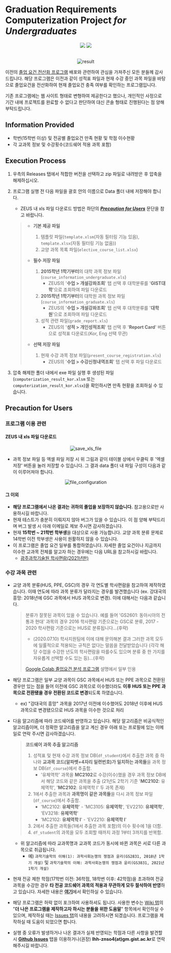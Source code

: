 # Graduation Requirements Computerization Project *for Undergraduates*
<div align="center">
<img src="https://img.shields.io/badge/Python-3766AB?style=flat&logo=Python&logoColor=white"/>
<img src="https://img.shields.io/badge/MS Excel 2016 or later-217346?style=flat&logo=Microsoft Excel&logoColor=white"/>
</div><br>

<div align="center">

![result](https://user-images.githubusercontent.com/63055303/140486999-ba639f3d-0bb3-4f75-82a5-94164020c6bb.png)

</div>

이전의 [졸업 요건 전산화 프로그램](https://github.com/AlpacaParker4592/GIST_Credit_Analysis_Program_without_IDE) 
배포와 관련하여 관심을 가져주신 모든 분들께 감사드립니다.
해당 프로그램은 이전과 같이 성적표 파일과 현재 수강 중인 과목 파일을 바탕으로 졸업요건을 전산화하여
현재 졸업요건 충족 여부를 확인하는 프로그램입니다.

기존 프로그램에는 웹 사이트 형태로 변형하여 제공한다고 했으나,
개인적인 사정으로 기간 내에 프로젝트를 완료할 수 없다고 판단하여
대신 콘솔 형태로 진행된다는 점 양해 부탁드립니다.

## Information Provided
+ 학번(15학번 이상) 및 전공별 졸업요건 만족 현황 및 학점 이수현황
+ 각 교과목 정보 및 수강횟수(코드쉐어 적용 과목 포함)

## Execution Process
1. 우측의 Releases 탭에서 적합한 버전을 선택하고 zip 파일로 내려받은 후 압축을 해제하십시오.
2. 프로그램 실행 전 다음 파일을 괄호 안의 이름으로 Data 폴더 내에 저장해야 합니다.
    + ZEUS 내 xls 파일 다운로드 방법은 하단의 ***[Precaution for Users](#precaution-for-users)*** 문단을 참고 바랍니다.

    > + **기본 제공 파일**
    >    1. 템플릿 파일(```template.xlsm```(자동 필터링 기능 있음), ```template.xlsx```(자동 필터링 기능 없음))
    >    2. 교양 과목 목록 파일(```elective_course_list.xlsx```)
    > 
    > + **필수 저장 파일**
    >    1. **2015학년 1학기부터**의 대학 과목 정보 파일(```course_information_undergraduate.xls```)
    >        - ZEUS의 '**수업 > 개설강좌조회**' 탭 선택 후 대학분류를 '**GIST대학**'으로 조회하여 파일 다운로드
    >    2. **2015학년 1학기부터**의 대학원 과목 정보 파일(```course_information_graduate.xls```)
    >        - ZEUS의 '**수업 > 개설강좌조회**' 탭 선택 후 대학분류를 '**대학원**'으로 조회하여 파일 다운로드
    >    3. 성적 관련 파일(```grade_report.xls```)
    >        - ZEUS의 '**성적 > 개인성적조회**' 탭 선택 후 '**Report Card**' 버튼으로 성적표 다운로드(Kor, Eng 선택 무관)
    >
    > + **선택 저장 파일**
    >    1. 현재 수강 과목 정보 파일(```present_course_registration.xls```)
    >        - ZEUS의 '**수업 > 수강신청내역조회**' 탭 선택 후 파일 다운로드

3. 압축 해제한 폴더 내에서 exe 파일 실행 후 생성된 파일(```computerization_result_kor.xlsm``` 또는 ```computerization_result_kor.xlsx```)을 확인하시면 만족 현황을 조회하실 수 있습니다.

## Precaution for Users
### 프로그램 이용 관련
#### ZEUS 내 xls 파일 다운로드
<div align="center">

![save_xls_file](https://user-images.githubusercontent.com/63055303/140265210-bd61aba6-e79f-4e3f-b37b-89ad84fdd88a.png)

</div>

+ 과목 정보 파일 등 엑셀 파일 저장 시 위 그림과 같이 테이블 상에서 우클릭 후 '엑셀 저장' 버튼을 눌러 저장할 수 있습니다.
그 결과 data 폴더 내 파일 구성이 다음과 같이 이루어져야 합니다.

<div align="center">

![file_configuration](https://user-images.githubusercontent.com/63055303/140388776-6dacf095-40f3-4c4b-a417-626969110e62.png)

</div>

#### 그 이외
+ **해당 프로그램에서 나온 결과는 귀하의 졸업을 보장하지 않습니다.** 참고용으로만 사용하시길 바랍니다.
+ 현재 테스트가 충분히 이뤄지지 않아 버그가 있을 수 있습니다. 이 점 양해 부탁드리며 버그 발생 시 아래 이메일로 제보 주시면 감사하겠습니다.
+ 현재 **15학번 ~ 21학번 학부생**을 대상으로 사용 가능합니다. 교양 과목 분류 문제로 14학번 이전 학부생은 사용이 원활하지 않을 수 있습니다.
+ 이 프로그램은 졸업 요건 일부를 통합하였습니다.
자세한 졸업 요건이나 지금까지 이수한 교과목 전체를 알고자 하는 경우에는 다음 URL을 참고하시길 바랍니다.
  + [광주과학기술원 학사편람(2021년판)](https://college.gist.ac.kr/college/sub03_01_05_10_10.do)

### 수강 과목 관련
+ 교양 과목 분류(HUS, PPE, GSC)의 경우 각 연도별 학사편람을 참고하여 제작하였습니다.
이때 연도에 따라 과목 분류가 달라지는 경우를 발견했습니다 (ex. 강대국의 흥망: 2018년에 GSC 과목에서 HUS 과목으로 변경). 이에 대해서는 다음과 같습니다.
    > 분류가 잘못된 과목이 있을 수 있습니다.
      예를 들어 'GS2601: 동아시아의 전통과 현대' 과목의 경우 2016 학사편람 기준으로는 GSC로 분류,
      2017 - 2020 학사편람 기준으로는 HUS로 분류됩니다...(후략)
    >+ (2020.07.10) 학사지원팀에 이에 대해 문의해본 결과 그러한 과목 모두에 일률적으로 적용되는 규칙은 없다는 말씀을 전달받았습니다
       (각각 해당 수업을 수강한 년도의 학사편람을 따를수도 있으며 분류 중 한 가지를 자유롭게 선택할 수도 있는 등)...(후략)
    >
    > [Google Colab 졸업요건 분석 프로그램](https://colab.research.google.com/drive/1pRaZLyTsbN9RIpmoCs-645dxTWQDM_LQ?usp=sharing&fbclid=IwAR0yx6ptBulpYTaRz9zea9JW7H617tWE518gcrUqDlzWDYFdH73gwfopQ-A)
      설명에서 일부 인용

+ 해당 프로그램은 일부 교양 과목이 GSC 과목에서 HUS 또는 PPE 과목으로 전환된 경우만 있는 점을 들어 이전에 GSC 과목으로 이수했더라도
**이후 HUS 또는 PPE 과목으로 전환됐을 경우 전환된 코드로 변경**되도록 하였습니다.
    + ex) "강대국의 흥망" 과목을 2017년 이전에 이수했어도 2018년 이후에 HUS 과목으로 변경됐으므로 HUS 과목을 이수한 것으로 처리
+ 다음 알고리즘에 따라 코드쉐어를 반영하고 있습니다. 해당 알고리즘은 비공식적인 알고리즘이며,
더 정확한 알고리즘을 알고 계신 경우 아래 또는 프로필에 있는 이메일로 연락 주시면 감사하겠습니다.
    > **코드쉐어 과목 추출 알고리즘**
    > 1. 성적표 및 현재 수강 과목 정보 DB(```df_student```)에서 추출한 과목 중 하나와 **교과목 코드(알파벳+4자리 일련번호)가 일치하는 과목들**을 과목 정보 DB(```df_course```)에서 추출함.
    >     + '유체역학' 과목을 **MC2102**로 수강(이수)했을 경우 과목 정보 DB에서 해당 코드와 같은 과목을 추출
            (21년도 2학기 기준 '**MC2102**: 유체역학', '**MC2102**: 유체역학 I' 두 과목 존재)
    > 2. 1에서 추출한 과목과 **과목명이 같은 과목들**을 다시 과목 정보 파일(```df_course```)에서 추출함.
    >     + 'MC2102: **유체역학**' - 'MC3105: **유체역학**', 'EV2210: **유체역학**', 'EV3218: **유체역학**'
    >     + 'MC2102: **유체역학 I**' - 'EV2210: **유체역학 I**'
    > 3. 2에서 추출한 과목들(1에서 추출한 과목 포함)의 이수 횟수에 1을 더함.
    > 4. ```df_student```의 과목을 모두 조회할 때까지 과정 1부터 3까지를 반복함.
  + 위 알고리즘에 따라 교과목명과 교과목 코드가 동시에 바뀐 과목은 서로 다른 과목으로 취급됩니다.
    + 예) ```과학기술학의 이해(1): 과학사회논쟁의 쟁점과 윤리(GS2831, 2018년 1학기 개설)``` 및 ```과학기술학의 이해: 과학사회논쟁의 쟁점과 윤리(GS3831, 2021년 1학기 개설)```
+ 현재 전공 제한 학점(17학번 이전: 36학점, 18학번 이후: 42학점)을 초과하여 전공 과목을 수강한 경우 **타 전공 코드쉐어 과목의 적용과 무관하게 모두 절삭하여 반영**하고 있습니다.
자세한 내용은 [**여기**](https://github.com/AlpacaParker4592/gradReqComputerization/issues/1)에서 확인하실 수 있습니다.
+ 해당 프로그램은 허락 없이 포크하여 사용하셔도 됩니다. 
사용한 변수는 [Wiki 탭](https://github.com/AlpacaParker4592/gradReqComputerization/wiki)의
"**더 나은 프로그램을 제작하고자 하시는 분들을 위한 도움말**" 항목에서 확인하실 수 있으며,
제작하실 때는 [Issues 탭](https://github.com/AlpacaParker4592/gradReqComputerization/issues)의 내용을 고려하시면 되겠습니다.
프로그램을 제작하실 때 도움이 되었으면 합니다.
+ 실행 중 오류가 발생하거나 나온 결과가 실제 반영되는 학점과 다른 사항을 발견할 시
[**Github Issues**](https://github.com/AlpacaParker4592/gradReqComputerization/issues) 탭을 이용하거나(권장)
**lhh-znso4(at)gm.gist.ac.kr**로 연락해주시길 바랍니다.
